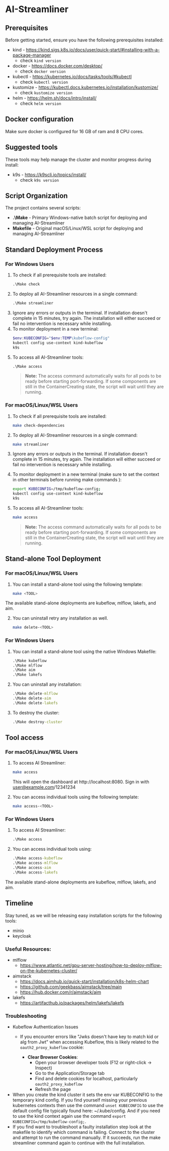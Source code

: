 # AI-Streamliner

## Prerequisites
Before getting started, ensure you have the following prerequisites installed:

- kind - https://kind.sigs.k8s.io/docs/user/quick-start/#installing-with-a-package-manager
   - check `kind version`
- docker - https://docs.docker.com/desktop/
   - check `docker version`
- kubectl - https://kubernetes.io/docs/tasks/tools/#kubectl
   - check `kubectl version`
- kustomize - https://kubectl.docs.kubernetes.io/installation/kustomize/
   - check `kustomize version`
- helm - https://helm.sh/docs/intro/install/
   - check `helm version`

## Docker configuration
Make sure docker is configured for 16 GB of ram and 8 CPU cores.

## Suggested tools
These tools may help manage the cluster and monitor progress during install:

- k9s - https://k9scli.io/topics/install/
   - check `k9s version`

## Script Organization
The project contains several scripts:

- **.\Make** - Primary Windows-native batch script for deploying and managing AI-Streamliner
- **Makefile** - Original macOS/Linux/WSL script for deploying and managing AI-Streamliner

## Standard Deployment Process
### For Windows Users
1. To check if all prerequisite tools are installed:
   ```cmd
   .\Make check
   ```
2. To deploy all AI-Streamliner resources in a single command:
   ```cmd
   .\Make streamliner
   ```
3. Ignore any errors or outputs in the terminal. If installation doesn't complete in 15 minutes, try again. The installation will either succeed or fail no intervention is necessary while installing.
4. To monitor deployment in a new terminal:
   ```powershell
   $env:KUBECONFIG="$env:TEMP\kubeflow-config"
   kubectl config use-context kind-kubeflow
   k9s
   ```
5. To access all AI-Streamliner tools:
   ```cmd
   .\Make access
   ```
   > **Note:** The access command automatically waits for all pods to be ready before starting port-forwarding. If some components are still in the ContainerCreating state, the script will wait until they are running.

### For macOS/Linux/WSL Users
1. To check if all prerequisite tools are installed:
   ```bash
   make check-dependencies
   ```
2. To deploy all AI-Streamliner resources in a single command:
   ```bash
   make streamliner
   ```
3. Ignore any errors or outputs in the terminal. If installation doesn't complete in 15 minutes, try again. The installation will either succeed or fail no intervention is necessary while installing.

4. To monitor deployment in a new terminal (make sure to set the context in other terminals before running make commands ):
   ```bash
   export KUBECONFIG=/tmp/kubeflow-config;
   kubectl config use-context kind-kubeflow
   k9s
   ```
5. To access all AI-Streamliner tools:
   ```bash
   make access
   ```
   > **Note:** The access command automatically waits for all pods to be ready before starting port-forwarding. If some components are still in the ContainerCreating state, the script will wait until they are running.

## Stand-alone Tool Deployment

### For macOS/Linux/WSL Users
1. You can install a stand-alone tool using the following template:
   ```bash
   make <TOOL>
   ```
The available stand-alone deployments are kubeflow, mlflow, lakefs, and aim.

2. You can uninstall retry any installation as well.
   ```bash
   make delete-<TOOL>
   ```

### For Windows Users
1. You can install a stand-alone tool using the native Windows Makefile:
   ```cmd
   .\Make kubeflow
   .\Make mlflow
   .\Make aim
   .\Make lakefs
   ```

2. You can uninstall any installation:
   ```cmd
   .\Make delete-mlflow
   .\Make delete-aim
   .\Make delete-lakefs
   ```

3. To destroy the cluster:
   ```cmd
   .\Make destroy-cluster
   ```

## Tool access

### For macOS/Linux/WSL Users
1. To access AI Streamliner:
   ```bash
   make access
   ```
   This will open the dashboard at http://localhost:8080. Sign in with user@example.com/12341234

2. You can access individual tools using the following template:
   ```bash
   make access-<TOOL>
   ```

### For Windows Users
1. To access AI Streamliner:
   ```cmd
   .\Make access
   ```

2. You can access individual tools using:
   ```cmd
   .\Make access-kubeflow
   .\Make access-mlflow
   .\Make access-aim
   .\Make access-lakefs
   ```

The available stand-alone deployments are kubeflow, mlflow, lakefs, and aim.

## Timeline
Stay tuned, as we will be releasing easy installation scripts for the following tools:
- minio
- keycloak

### Useful Resources:
- mlflow
   - https://www.atlantic.net/gpu-server-hosting/how-to-deploy-mlflow-on-the-kubernetes-cluster/
- aimstack
   - https://docs.aimhub.io/quick-start/installation/k8s-helm-chart
   - https://github.com/geekbass/aimstack/tree/main
   - https://hub.docker.com/r/aimstack/aim
- lakefs
   - https://artifacthub.io/packages/helm/lakefs/lakefs

### Troubleshooting
- Kubeflow Authentication Issues
   - If you encounter errors like "Jwks doesn't have key to match kid or alg from Jwt" when accessing Kubeflow, this is likely related to the `oauth2_proxy_kubeflow` cookie:

      - **Clear Browser Cookies**: 
         - Open your browser developer tools (F12 or right-click -> Inspect)
         - Go to the Application/Storage tab
         - Find and delete cookies for localhost, particularly `oauth2_proxy_kubeflow`
         - Refresh the page
- When you create the kind cluster it sets the env var KUBECONFIG to the temporary kind config. If you find yourself missing your previous kubernetes contexts then use the command `unset KUBECONFIG` to use the default config file typically found here: ~/.kube/config. And if you need to use the kind context again use the command `export KUBECONFIG=/tmp/kubeflow-config;`.
- If you find want to troubleshoot a faulty installation step look at the makefile to identify which command is failing. Connect to the cluster and attempt to run the command manually. If it succeeds, run the make streamliner command again to continue with the full installation.